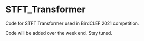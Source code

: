 # STFT_Transformer
Code for STFT Transformer used in BirdCLEF 2021 competition.

Code will be added over the week end. Stay tuned.
